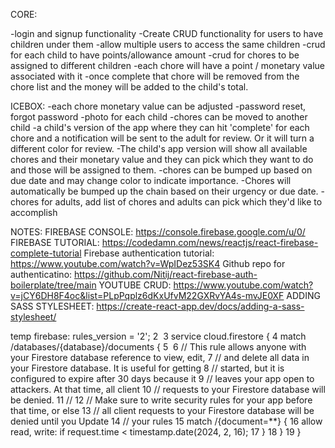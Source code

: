 CORE:

-login and signup functionality
-Create CRUD functionality for users to have children under them
-allow multiple users to access the same children
-crud for each child to have points/allowance amount
-crud for chores to be assigned to different children
-each chore will have a point / monetary value associated with it
-once complete that chore will be removed from the chore list and the money will be added to the child's total.

ICEBOX:
-each chore monetary value can be adjusted
-password reset, forgot password
-photo for each child
-chores can be moved to another child
-a child's version of the app where they can hit 'complete' for each chore and a notification will be sent to the adult for review. Or it will turn a different color for review.
-The child's app version will show all available chores and their monetary value and they can pick which they want to do and those will be assigned to them.
-chores can be bumped up based on due date and may change color to indicate importance.
-Chores will automatically be bumped up the chain based on their urgency or due date.
-chores for adults, add list of chores and adults can pick which they'd like to accomplish

NOTES:
FIREBASE CONSOLE: https://console.firebase.google.com/u/0/
FIREBASE TUTORIAL: https://codedamn.com/news/reactjs/react-firebase-complete-tutorial
Firebase authentication tutorial: https://www.youtube.com/watch?v=WpIDez53SK4
Github repo for authenticatino: https://github.com/Nitij/react-firebase-auth-boilerplate/tree/main
YOUTUBE CRUD: https://www.youtube.com/watch?v=jCY6DH8F4oc&list=PLpPqplz6dKxUfvM22GXRvYA4s-mvJE0XF
ADDING SASS STYLESHEET: https://create-react-app.dev/docs/adding-a-sass-stylesheet/

temp firebase:
rules_version = '2';
2
​
3
service cloud.firestore {
4
match /databases/{database}/documents {
5
​
6
// This rule allows anyone with your Firestore database reference to view, edit,
7
// and delete all data in your Firestore database. It is useful for getting
8
// started, but it is configured to expire after 30 days because it
9
// leaves your app open to attackers. At that time, all client
10
// requests to your Firestore database will be denied.
11
//
12
// Make sure to write security rules for your app before that time, or else
13
// all client requests to your Firestore database will be denied until you Update
14
// your rules
15
match /{document=\*\*} {
16
allow read, write: if request.time < timestamp.date(2024, 2, 16);
17
}
18
}
19
}

